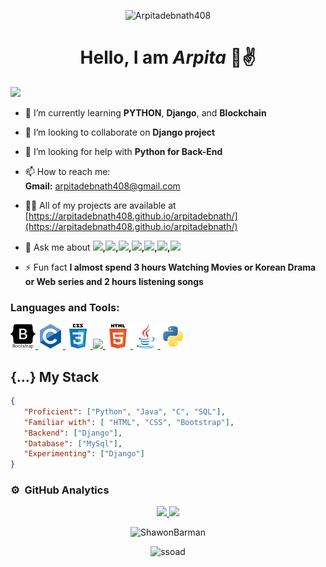 <p align="center"> <img src="https://komarev.com/ghpvc/?username=Arpitadebnath408" alt="Arpitadebnath408" /> </p>

### <h1 align="center">Hello, I am *Arpita* 👋✌️</h1>

![](https://readme-typing-svg.herokuapp.com?font=Montserrat&color=49D3DF&lines=I'm+a+Full-Stack+Web+Developer;I'm+a+Web+Designer)

- 🌱 I’m currently learning **PYTHON**, **Django**, and **Blockchain**

- 👯 I’m looking to collaborate on **Django project**

- 🤝 I’m looking for help with **Python for Back-End**

- 📫 How to reach me:<br><b>Gmail:</b> arpitadebnath408@gmail.com<br>

- 👨‍💻 All of my projects are available at [https://arpitadebnath408.github.io/arpitadebnath/](https://arpitadebnath408.github.io/arpitadebnath/)

- 💬 Ask me about  **<img src="https://img.shields.io/badge/HTML5-E34F26?style=for-the-badge&logo=html5&logoColor=white">,<img src="https://img.shields.io/badge/CSS3-1572B6?style=for-the-badge&logo=css3&logoColor=white">,<img src="https://img.shields.io/badge/Bootstrap-563D7C?style=for-the-badge&logo=bootstrap&logoColor=white">,<img src="https://img.shields.io/badge/Python-3776AB?style=for-the-badge&logo=python&logoColor=white">,<img src="https://img.shields.io/badge/Java-ED8B00?style=for-the-badge&logo=java&logoColor=white">,<img src="https://img.shields.io/badge/C-00599C?style=for-the-badge&logo=c&logoColor=white">,<img src="https://img.shields.io/badge/Django-092E20?style=for-the-badge&logo=django&logoColor=green">**

- ⚡ Fun fact **I almost spend 3 hours Watching Movies or Korean Drama or Web series and 2 hours listening songs**


<h3 align="left">Languages and Tools:</h3>
<p align="left"> <a href="https://getbootstrap.com" target="_blank"> <img src="https://raw.githubusercontent.com/devicons/devicon/master/icons/bootstrap/bootstrap-plain-wordmark.svg" alt="bootstrap" width="40" height="40"/> </a> <a href="https://www.cprogramming.com/" target="_blank"> <img src="https://raw.githubusercontent.com/devicons/devicon/master/icons/c/c-original.svg" alt="c" width="40" height="40"/> <a href="https://www.w3schools.com/css/" target="_blank"> <img src="https://raw.githubusercontent.com/devicons/devicon/master/icons/css3/css3-original-wordmark.svg" alt="css3" width="40" height="40"/> </a> <a href="https://www.djangoproject.com/" target="_blank"> <img src="https://img.shields.io/badge/Django-092E20?style=for-the-badge&logo=django&logoColor=green" /> </a> <a href="https://www.w3.org/html/" target="_blank"> <img src="https://raw.githubusercontent.com/devicons/devicon/master/icons/html5/html5-original-wordmark.svg" alt="html5" width="40" height="40"/> </a> <a href="https://www.java.com" target="_blank"> <img src="https://raw.githubusercontent.com/devicons/devicon/master/icons/java/java-original.svg" alt="java" width="40" height="40"/> </a> <a href="https://www.python.org" target="_blank"> <img src="https://raw.githubusercontent.com/devicons/devicon/master/icons/python/python-original.svg" alt="python" width="40" height="40"/> </a></p>

## {...} My Stack

```json
{
   "Proficient": ["Python", "Java", "C", "SQL"],
   "Familiar with": [ "HTML", "CSS", "Bootstrap"],
   "Backend": ["Django"],
   "Database": ["MySql"],
   "Experimenting": ["Django"]
}
```

### ⚙️ &nbsp;GitHub Analytics

<p align="center">
<a href="https://github.com/Arpitadebnath408">
  <img height="160em" src="https://github-readme-stats-eight-theta.vercel.app/api?username=Arpitadebnath408&show_icons=true&theme=algolia&include_all_commits=true&count_private=true"/>
  <img height="160em" src="https://github-readme-stats-eight-theta.vercel.app/api/top-langs/?username=Arpitadebnath408&layout=compact&langs_count=8&theme=algolia"/>
</a>
</p>

<p align="center"><img src="https://github-readme-streak-stats.herokuapp.com/?user=Arpitadebnath408&theme=radical" alt="ShawonBarman" width="600" /></p>

<p align="center">
    <img src="https://github-profile-trophy.vercel.app/?username=ryo-ma&theme=onedark&margin-w=30&margin-h=30&row=2&column=4" alt="ssoad" />
</p>
